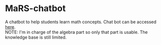 # MaRS-chatbot
A chatbot to help students learn math concepts.
Chat bot can be accessed [here](https://m.me/440923793316695).  
NOTE: I'm in charge of the algebra part so only that part is usable. The knowledge base is still limited.
